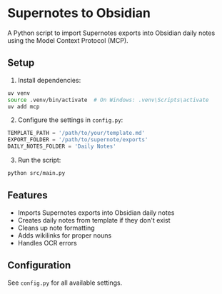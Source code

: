 # Supernotes to Obsidian

A Python script to import Supernotes exports into Obsidian daily notes using the Model Context Protocol (MCP).

## Setup

1. Install dependencies:
```bash
uv venv
source .venv/bin/activate  # On Windows: .venv\Scripts\activate
uv add mcp
```

2. Configure the settings in `config.py`:
```python
TEMPLATE_PATH = '/path/to/your/template.md'
EXPORT_FOLDER = '/path/to/supernote/exports'
DAILY_NOTES_FOLDER = 'Daily Notes'
```

3. Run the script:
```bash
python src/main.py
```

## Features

- Imports Supernotes exports into Obsidian daily notes
- Creates daily notes from template if they don't exist
- Cleans up note formatting
- Adds wikilinks for proper nouns
- Handles OCR errors

## Configuration

See `config.py` for all available settings.